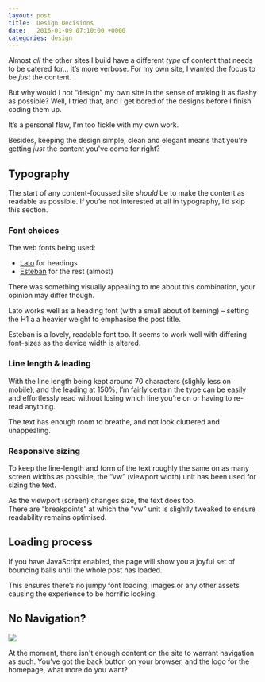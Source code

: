 ```yaml
---
layout: post
title:  Design Decisions
date:   2016-01-09 07:10:00 +0000
categories: design
---
```


Almost *all* the other sites I build have a different _type_ of content that needs to be catered for… it’s more verbose.
For my own site, I wanted the focus to be _just_ the content.

But why would I not “design” my own site in the sense of making it as flashy as possible? Well, I tried that, and I get bored of the designs before I finish coding them up.

It’s a personal flaw, I'm too fickle with my own work.

Besides, keeping the design simple, clean and elegant means that you're getting *just* the content you've come for right?

## Typography

The start of any content-focussed site _should_ be to make the content as readable as possible. If you’re not interested at all in typography, I’d skip this section.

### Font choices

The web fonts being used:

- [Lato](https://www.google.com/fonts/specimen/Lato) for headings
- [Esteban](https://www.google.com/fonts/specimen/Esteban) for the rest (almost)

There was something visually appealing to me about this combination, your opinion may differ though.

Lato works well as a heading font (with a small about of kerning) – setting the H1 a a heavier weight to emphasise the post title.

Esteban is a lovely, readable font too. It seems to work well with differing font-sizes as the device width is altered.

### Line length & leading

With the line length being kept around 70 characters (slighly less on mobile), and the leading at 150%, I’m fairly certain the type can be easily and effortlessly read without losing which line you’re on or having to re-read anything.

The text has enough room to breathe, and not look cluttered and unappealing.

### Responsive sizing

To keep the line-length and form of the text roughly the same on as many screen widths as possible, the “vw” (viewport width) unit has been used for sizing the text.

As the viewport (screen) changes size, the text does too.  
There are “breakpoints” at which the “vw” unit is slightly tweaked to ensure readability remains optimised.

## Loading process

If you have JavaScript enabled, the page will show you a joyful set of bouncing balls until the whole post has loaded.

This ensures there’s no jumpy font loading, images or any other assets causing the experience to be horrific looking.

## No Navigation?

<img src="http://i.giphy.com/CPskAi4C6WLHa.gif" class="hang">

At the moment, there isn't enough content on the site to warrant navigation as such. You’ve got the back button on your browser, and the logo for the homepage, what more do you want?
